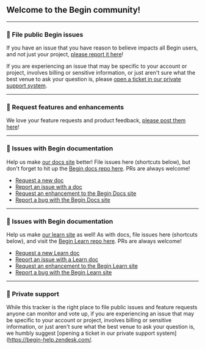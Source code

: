 ## Welcome to the Begin community!

---

### 🐛 File public Begin issues

If you have an issue that you have reason to believe impacts all Begin users, and not just your project, [please report it here](https://github.com/smallwins/begin-community/issues/new?labels=Begin%2C+Bug&template=begin-bug.md&title=%28Don%27t+forget+steps+to+reproduce%21%29)!

If you are experiencing an issue that may be specific to your account or project, involves billing or sensitive information, or just aren't sure what the best venue to ask your question is, please [open a ticket in our private support system](https://begin-help.zendesk.com/).

---

### 🌈 Request features and enhancements

We love your feature requests and product feedback, [please post them here](https://github.com/smallwins/begin-community/issues/new?labels=Begin%2C+Enhancement&template=begin-enhancement.md)!

---

### 📖 Issues with Begin documentation

Help us make [our docs site](https://docs.begin.com) better! File issues here (shortcuts below), but don't forget to hit up the [Begin docs repo here](https://github.com/smallwins/docs.begin.com). PRs are always welcome!

- [Request a new doc](https://github.com/smallwins/begin-community/issues/new?labels=Docs%2C+New+doc&template=docs-new-doc.md)
- [Report an issue with a doc](https://github.com/smallwins/begin-community/issues/new?labels=Docs%2C+New+doc&template=docs-doc-issue.md)
- [Request an enhancement to the Begin Docs site](https://github.com/smallwins/begin-community/issues/new?labels=Docs%2C+Enhancement&template=docs-enhancement.md)
- [Report a bug with the Begin Docs site](https://github.com/smallwins/begin-community/issues/new?labels=Docs%2C+Bug&template=docs-bug.md&title=%28Don%27t+forget+steps+to+reproduce%21%29)

---

### 📖 Issues with Begin documentation

Help us make [our learn site](https://learn.begin.com) as well! As with docs, file issues here (shortcuts below), and visit the [Begin Learn repo here](https://github.com/smallwins/learn.begin.com). PRs are always welcome!

- [Request a new Learn doc](https://github.com/smallwins/begin-community/issues/new?labels=Learn%2C+New+doc&template=learn-new-doc.md)
- [Report an issue with a Learn doc](https://github.com/smallwins/begin-community/issues/new?labels=Learn%2C+New+doc&template=learn-doc-issue.md)
- [Request an enhancement to the Begin Learn site](https://github.com/smallwins/begin-community/issues/new?labels=Learn%2C+Enhancement&template=learn-enhancement.md)
- [Report a bug with the Begin Learn site](https://github.com/smallwins/begin-community/issues/new?labels=Learn%2C+Bug&template=learn-bug.md&title=%28Don%27t+forget+steps+to+reproduce%21%29)

---

### 🏥 Private support

While this tracker is the right place to file public issues and feature requests anyone can monitor and vote up, if you are experiencing an issue that may be specific to your account or project, involves billing or sensitive information, or just aren't sure what the best venue to ask your question is, we humbly suggest [opening a ticket in our private support system](https://begin-help.zendesk.com/.

